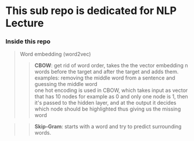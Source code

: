 # This sub repo is dedicated for NLP Lecture
### Inside this repo
> Word embedding (word2vec)
>> **CBOW**: get rid of word order, takes the the vector embedding n words before the target  and after the target and adds them.
examples: removing the middle word from a sentence and guessing the middle word
<Br> one hot encoding is used in CBOW, which takes input as vector that has 10 nodes for example as 0 and only one node is 1, then it's passed to the hidden layer, and at the output it decides which node should be highlighted thus giving us the missing word

>>**Skip-Gram**: starts with a word and try to predict surrounding words.
